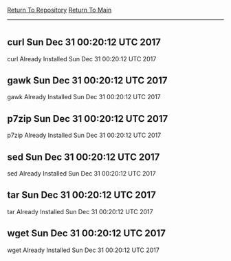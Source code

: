 [Return To Repository](https://github.com/deathbybandaid/piholeparser/)
[Return To Main](https://github.com/deathbybandaid/piholeparser/blob/master/RecentRunLogs/Mainlog.md)
____________________________________
# 
## curl Sun Dec 31 00:20:12 UTC 2017
curl Already Installed Sun Dec 31 00:20:12 UTC 2017
## gawk Sun Dec 31 00:20:12 UTC 2017
gawk Already Installed Sun Dec 31 00:20:12 UTC 2017
## p7zip Sun Dec 31 00:20:12 UTC 2017
p7zip Already Installed Sun Dec 31 00:20:12 UTC 2017
## sed Sun Dec 31 00:20:12 UTC 2017
sed Already Installed Sun Dec 31 00:20:12 UTC 2017
## tar Sun Dec 31 00:20:12 UTC 2017
tar Already Installed Sun Dec 31 00:20:12 UTC 2017
## wget Sun Dec 31 00:20:12 UTC 2017
wget Already Installed Sun Dec 31 00:20:12 UTC 2017
